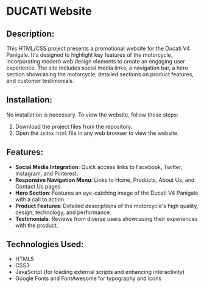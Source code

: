 # DUCATI Website

## Description:
This HTML/CSS project presents a promotional website for the Ducati V4 Panigale. It's designed to highlight key features of the motorcycle, incorporating modern web design elements to create an engaging user experience. The site includes social media links, a navigation bar, a hero section showcasing the motorcycle, detailed sections on product features, and customer testimonials.

## Installation:
No installation is necessary. To view the website, follow these steps:

1. Download the project files from the repository.
2. Open the `index.html` file in any web browser to view the website.

## Features:
- **Social Media Integration**: Quick access links to Facebook, Twitter, Instagram, and Pinterest.
- **Responsive Navigation Menu**: Links to Home, Products, About Us, and Contact Us pages.
- **Hero Section**: Features an eye-catching image of the Ducati V4 Panigale with a call to action.
- **Product Features**: Detailed descriptions of the motorcycle's high quality, design, technology, and performance.
- **Testimonials**: Reviews from diverse users showcasing their experiences with the product.
  
## Technologies Used:
- HTML5
- CSS3
- JavaScript (for loading external scripts and enhancing interactivity)
- Google Fonts and FontAwesome for typography and icons   
